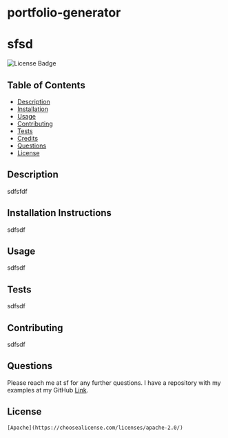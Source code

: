 # portfolio-generator

# sfsd
  ![License Badge](https://img.shields.io/badge/License-Apache-brightgreen)

  ## Table of Contents
  * [Description](#description)
  * [Installation](#installation)
  * [Usage](#usage)
  * [Contributing](#contributing)
  * [Tests](#tests)
  * [Credits](#credits)
  * [Questions](#questions)
  * [License](#license)
  
  ## Description
  sdfsfdf
  
  ## Installation Instructions
  sdfsdf
  
  ## Usage
  sdfsdf
  
  ## Tests
  sdfsdf
  
  ## Contributing
  sdfsdf
  
  ## Questions
  Please reach me at sf for any further questions. I have a repository with my examples at my GitHub [Link](https://github.com/fsdfs).
  
  ## License
    [Apache](https://choosealicense.com/licenses/apache-2.0/)
